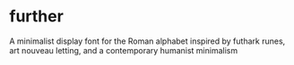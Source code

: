 # further
A minimalist display font for the Roman alphabet inspired by futhark runes, art nouveau letting, and a contemporary humanist minimalism 
